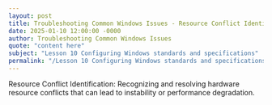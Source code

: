```yaml
---
layout: post
title: Troubleshooting Common Windows Issues - Resource Conflict Identification
date: 2025-01-10 12:00:00 -0000
author: Troubleshooting Common Windows Issues
quote: "content here"
subject: "Lesson 10 Configuring Windows standards and specifications"
permalink: "/Lesson 10 Configuring Windows standards and specifications/Troubleshooting Common Windows Issues/Troubleshooting Common Windows Issues - Resource Conflict Identification"
---
```


Resource Conflict Identification: Recognizing and resolving hardware resource conflicts that can lead to instability or performance degradation.
